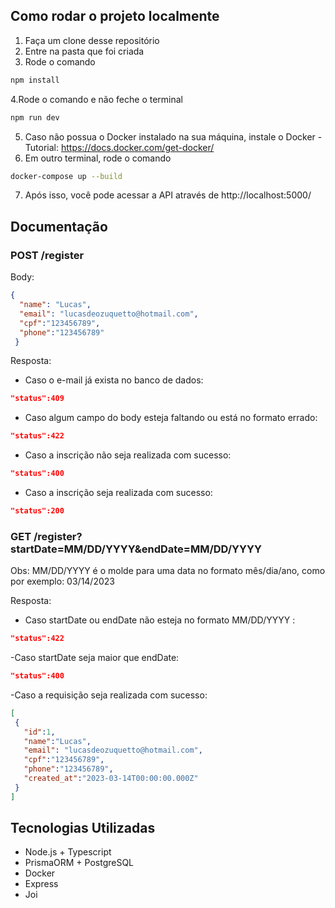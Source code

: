 ## Como rodar o projeto localmente
1. Faça um clone desse repositório
2. Entre na pasta que foi criada 
3. Rode o comando
```bash
npm install
```
4.Rode o comando e não feche o terminal
```bash
npm run dev
```
5. Caso não possua o Docker instalado na sua máquina, instale o Docker - Tutorial: https://docs.docker.com/get-docker/
6. Em outro terminal, rode o comando
```bash
docker-compose up --build
```
7. Após isso, você pode acessar a API através de http://localhost:5000/

## Documentação
### POST /register
Body:
```json
{
  "name": "Lucas",
  "email": "lucasdeozuquetto@hotmail.com",
  "cpf":"123456789",
  "phone":"123456789"
 }
 ```
 Resposta:
 - Caso o e-mail já exista no banco de dados:
 ```json
 "status":409
 ```
 - Caso algum campo do body esteja faltando ou está no formato errado:
 ```json
 "status":422
 ```
 - Caso a inscrição não seja realizada com sucesso: 
 ```json 
 "status":400
 ```
 - Caso a inscrição seja realizada com sucesso:
 ```json
 "status":200
 ```
 ### GET /register?startDate=MM/DD/YYYY&endDate=MM/DD/YYYY
 Obs: MM/DD/YYYY é o molde para uma data no formato mês/dia/ano, como por exemplo: 03/14/2023
 
 Resposta:
 - Caso startDate ou endDate não esteja no formato MM/DD/YYYY :
 ```json
 "status":422
 ```
 -Caso startDate seja maior que endDate:
 ```json 
 "status":400
 ```
 -Caso a requisição seja realizada com sucesso:
 ```json
 [
  {
    "id":1,
    "name":"Lucas",
    "email": "lucasdeozuquetto@hotmail.com",
    "cpf":"123456789",
    "phone":"123456789",
    "created_at":"2023-03-14T00:00:00.000Z"
  }
 ]
 ```
 
 ## Tecnologias Utilizadas
 - Node.js + Typescript
 - PrismaORM + PostgreSQL
 - Docker
 - Express
 - Joi

